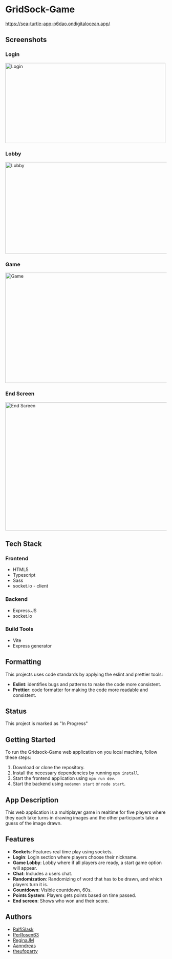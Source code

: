 # GridSock-Game

https://sea-turtle-app-p6dao.ondigitalocean.app/

## Screenshots

### Login

<img src="https://github.com/RalfiSlask/GridSock-Game/assets/112242026/a9badb1b-bec7-4a5b-b372-24b0803e5a3d" height="250" width="500" alt="Login">

### Lobby

<img src="https://github.com/RalfiSlask/GridSock-Game/assets/112242026/3318f466-0370-48cc-97c9-5c22eb49ff45" width="506" height="286" alt="Lobby">

### Game

<img src="https://github.com/RalfiSlask/GridSock-Game/assets/112242026/4554b449-bf50-4f01-ac90-34c7d8a270f9" width="506" height="344" alt="Game">

### End Screen

<img src="https://github.com/RalfiSlask/GridSock-Game/assets/112242026/119d2e63-b410-4734-aecd-8b326ca8cf30" width="506" height="400" alt="End Screen">

## Tech Stack

### Frontend

- HTML5
- Typescript
- Sass
- socket.io - client

### Backend

- Express.JS
- socket.io

### Build Tools

- Vite
- Express generator

## Formatting

This projects uses code standards by applying the eslint and prettier tools:

- **Eslint**: identifies bugs and patterns to make the code more consistent.
- **Prettier**: code formatter for making the code more readable and consistent.

## Status

This project is marked as "In Progress"

## Getting Started

To run the Gridsock-Game web application on you local machine, follow these steps:

1. Download or clone the repository.
2. Install the necessary dependencies by running `npm install`.
3. Start the frontend application using `npm run dev`.
4. Start the backend using `nodemon start` or `node start`.

## App Description

This web application is a multiplayer game in realtime for five players where they each take turns in drawing images and the other participants take a guess of the image drawn.

## Features

- **Sockets**: Features real time play using sockets.
- **Login**: Login section where players choose their nickname.
- **Game Lobby**: Lobby where if all players are ready, a start game option will appear.
- **Chat**: Includes a users chat.
- **Randomization**: Randomizing of word that has to be drawn, and which players turn it is.
- **Countdown**: Visible countdown, 60s.
- **Points System**: Players gets points based on time passed.
- **End screen**: Shows who won and their score.

## Authors

- [RalfiSlask](https://github.com/RalfiSlask)
- [PerRosen63](https://github.com/PerRosen63)
- [ReginaJM](https://github.com/ReginaJM)
- [Aanndreas](https://github.com/Aanndreas)
- [theufoparty](https://github.com/theufoparty)
